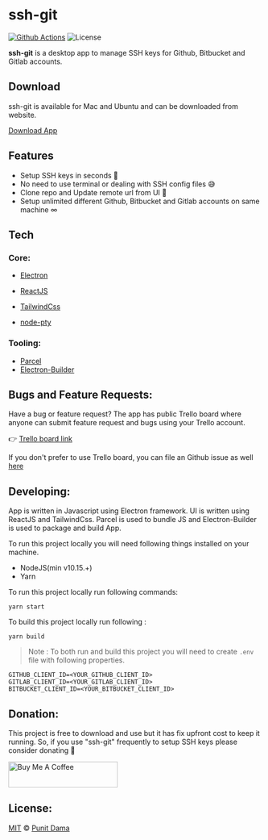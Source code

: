 # ssh-git

[![Github Actions](https://github.com/punitda/ssh-git/workflows/Release%20App/badge.svg)](https://github.com/punitda/ssh-git/actions)
![License](https://img.shields.io/github/license/punitda/ssh-git)

**ssh-git** is a desktop app to manage SSH keys for Github, Bitbucket and Gitlab accounts.
<br/>

## Download

ssh-git is available for Mac and Ubuntu and can be downloaded from website.

[Download App](https://ssh-git.app/download)

## Features

- Setup SSH keys in seconds 🚀
- No need to use terminal or dealing with SSH config files 😅
- Clone repo and Update remote url from UI 🤟
- Setup unlimited different Github, Bitbucket and Gitlab accounts on same machine ∞

## Tech

### Core:

- [Electron](https://electronjs.org/)

- [ReactJS](https://reactjs.org/)
- [TailwindCss](https://tailwindcss.com/)
- [node-pty](https://github.com/microsoft/node-pty)

### Tooling:

- [Parcel](https://parceljs.org/)
- [Electron-Builder](https://www.electron.build/)

## Bugs and Feature Requests:

Have a bug or feature request?
The app has public Trello board where anyone can submit feature request and bugs using your Trello account.

👉 [Trello board link](https://trello.com/b/iJR6Xqhj/bug-feature-tracker-for-ssh-git)

If you don't prefer to use Trello board, you can file an Github issue as well [here](/issues)

## Developing:

App is written in Javascript using Electron framework. UI is written using ReactJS and TailwindCss. Parcel is used to bundle JS and Electron-Builder is used to package and build App.

To run this project locally you will need following things installed on your machine.

- NodeJS(min v10.15.+)
- Yarn

To run this project locally run following commands:

```
yarn start
```

To build this project locally run following :

```
yarn build
```

> Note : To both run and build this project you will need to create `.env` file with following properties.

```
GITHUB_CLIENT_ID=<YOUR_GITHUB_CLIENT_ID>
GITLAB_CLIENT_ID=<YOUR_GITLAB_CLIENT_ID>
BITBUCKET_CLIENT_ID=<YOUR_BITBUCKET_CLIENT_ID>
```

## Donation:

This project is free to download and use but it has fix upfront cost to keep it running. So, if you use "ssh-git" frequently to setup SSH keys please consider donating 🙏

<img src="https://cdn.buymeacoffee.com/buttons/default-orange.png" alt="Buy Me A Coffee" style="height: 51px !important;width: 217px !important;"></a>

## License:

[MIT](LICENSE) &copy; [Punit Dama](https://punitd.dev)
